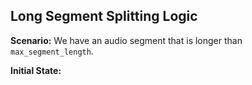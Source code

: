 ## Long Segment Splitting Logic

**Scenario:** We have an audio segment that is longer than `max_segment_length`.

**Initial State:**

